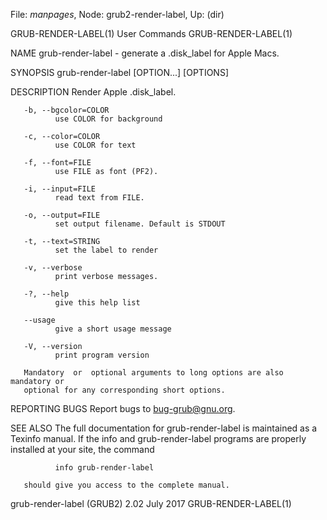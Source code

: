 File: *manpages*,  Node: grub2-render-label,  Up: (dir)

GRUB-RENDER-LABEL(1)             User Commands            GRUB-RENDER-LABEL(1)



NAME
       grub-render-label - generate a .disk_label for Apple Macs.

SYNOPSIS
       grub-render-label [OPTION...] [OPTIONS]

DESCRIPTION
       Render Apple .disk_label.

       -b, --bgcolor=COLOR
              use COLOR for background

       -c, --color=COLOR
              use COLOR for text

       -f, --font=FILE
              use FILE as font (PF2).

       -i, --input=FILE
              read text from FILE.

       -o, --output=FILE
              set output filename. Default is STDOUT

       -t, --text=STRING
              set the label to render

       -v, --verbose
              print verbose messages.

       -?, --help
              give this help list

       --usage
              give a short usage message

       -V, --version
              print program version

       Mandatory  or  optional arguments to long options are also mandatory or
       optional for any corresponding short options.

REPORTING BUGS
       Report bugs to <bug-grub@gnu.org>.

SEE ALSO
       The full documentation for grub-render-label is maintained as a Texinfo
       manual.   If  the  info  and  grub-render-label  programs  are properly
       installed at your site, the command

              info grub-render-label

       should give you access to the complete manual.



grub-render-label (GRUB2) 2.02     July 2017              GRUB-RENDER-LABEL(1)
